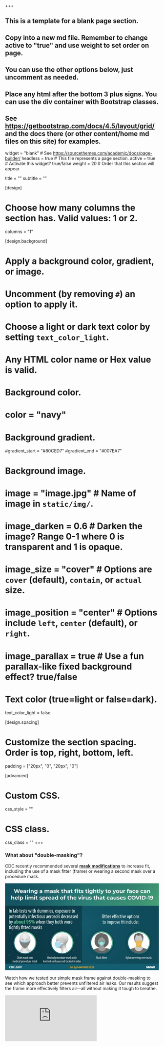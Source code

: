 +++

## This is a template for a blank page section.
## Copy into a new md file. Remember to change active to "true" and use weight to set order on page.
## You can use the other options below, just uncomment as needed.
## Place any html after the bottom 3 plus signs. You can use the div container with Bootstrap classes.
## See https://getbootstrap.com/docs/4.5/layout/grid/ and the docs there (or other content/home md files on this site) for examples.

widget = "blank"  # See https://sourcethemes.com/academic/docs/page-builder/
headless = true  # This file represents a page section.
active = true  # Activate this widget? true/false
weight = 20  # Order that this section will appear.

title = ""
subtitle = ""

[design]
  # Choose how many columns the section has. Valid values: 1 or 2.
  columns = "1"

[design.background]
  # Apply a background color, gradient, or image.
  #   Uncomment (by removing `#`) an option to apply it.
  #   Choose a light or dark text color by setting `text_color_light`.
  #   Any HTML color name or Hex value is valid.

  # Background color.
  # color = "navy"
  
  # Background gradient.
  #gradient_start = "#80CED7"
  #gradient_end = "#007EA7"
  
  # Background image.
  # image = "image.jpg"  # Name of image in `static/img/`.
  # image_darken = 0.6  # Darken the image? Range 0-1 where 0 is transparent and 1 is opaque.
  # image_size = "cover"  #  Options are `cover` (default), `contain`, or `actual` size.
  # image_position = "center"  # Options include `left`, `center` (default), or `right`.
  # image_parallax = true  # Use a fun parallax-like fixed background effect? true/false
  
  # Text color (true=light or false=dark).
  text_color_light = false

[design.spacing]
  # Customize the section spacing. Order is top, right, bottom, left.
  padding = ["20px", "0", "20px", "0"]

[advanced]
 # Custom CSS. 
 css_style = ""
 
 # CSS class.
 css_class = ""
+++

<div class="container-fluid">
  <div class="row align-items-center justify-content-between my-4">
    <div class="col-xs-12 col-sm-12 col-md-6 col-lg-4 col-xl-4">
      <h3>What about "double-masking"?</h3>
      <p class="text-left">CDC recently recommended several <b><a href="https://www.cdc.gov/mmwr/volumes/70/wr/mm7007e1.htm?s_cid=mm7007e1_w" target="_blank">mask modifications</a></b> to increase fit, including the use of a mask fitter (frame) or wearing a second mask over a procedure mask.</p>
    </div>
    <div class="col-xs-12 col-sm-12 col-md-6 col-lg-6 col-xl-6">
    	<img class="img-fluid" src="https://github.com/dickansj/MasterYourPPE/blob/master/assets/images/home/cdcmaskguide-crunch.png?raw=true" alt="CDC mask fit techniques">
    </div>
  </div>
  <div class="row align-items-center justify-content-between my-4">
    <div class="col-xs-12 col-sm-12 col-md-6 col-lg-4 col-xl-4">
      <p class="text-left">Watch how we tested our simple mask frame against double-masking to see which approach better prevents unfiltered air leaks. Our results suggest the frame more effectively filters air--all without making it tough to breathe.</p>
    </div>
    <div class="col-xs-12 col-sm-12 col-md-6 col-lg-6 col-xl-6 video-container">
    	<iframe src="https://www.youtube.com/embed/lS0DN3vC22w" frameborder="0" allow="accelerometer; autoplay; encrypted-media; gyroscope; picture-in-picture" allowfullscreen></iframe>
    </div>
  </div> 

</div>
